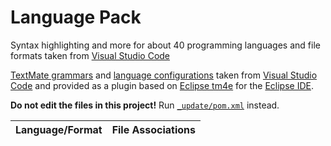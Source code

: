 # Language Pack
Syntax highlighting and more for about 40 programming languages and file formats taken from [Visual Studio Code](https://github.com/microsoft/vscode/tree/main/extensions)

[TextMate grammars](https://en.wikipedia.org/wiki/TextMate#Language_Grammars) and
[language configurations](https://code.visualstudio.com/api/language-extensions/language-configuration-guide)
taken from [Visual Studio Code](https://github.com/microsoft/vscode/tree/main/extensions) and
provided as a plugin based on [Eclipse tm4e](https://github.com/eclipse/tm4e)
for the [Eclipse IDE](https://eclipseide.org).

**Do not edit the files in this project!** Run [`_update/pom.xml`](_update/pom.xml) instead.

| Language/Format | File Associations |
|:--------------- |:----------------- |
<!-- INSERT LANGUAGE LIST HERE -->
